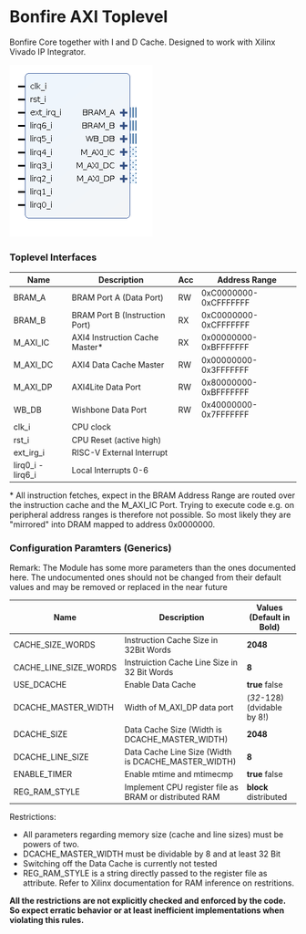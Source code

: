 # Bonfire AXI Toplevel
Bonfire Core together with I and D Cache. Designed to work with Xilinx Vivado IP Integrator.  

![Toplevel](images/Toplevel.png)

### Toplevel Interfaces

Name   | Description                       |Acc | Address Range
------- |----------------------------------|----|-------------------
BRAM_A  | BRAM Port A (Data Port)           |RW  |0xC0000000-0xCFFFFFFF
BRAM_B  | BRAM Port B (Instruction Port)    |RX  |0xC0000000-0xCFFFFFFF
M_AXI_IC| AXI4 Instruction Cache Master*    |RX |0x00000000-0xBFFFFFFF
M_AXI_DC| AXI4 Data Cache Master            |RW |0x00000000-0x3FFFFFFF
M_AXI_DP| AXI4Lite Data Port                |RW |0x80000000-0xBFFFFFFF
WB_DB   | Wishbone Data Port                |RW |0x40000000-0x7FFFFFFF
clk_i   | CPU clock                         |   |
rst_i   | CPU Reset (active high)           |   |
ext_irg_i | RISC-V External Interrupt||
lirq0_i - lirq6_i | Local Interrupts 0-6 ||                           

\* All instruction fetches, expect in the BRAM Address Range are routed over the instruction cache and the M_AXI_IC Port. Trying to execute code e.g. on
peripheral address ranges is therefore not possible.
So most likely  they are "mirrored" into DRAM mapped to address 0x0000000.


### Configuration Paramters (Generics)
Remark: The Module has some more parameters than the ones documented here.
The undocumented ones should not be changed from their default values and may be removed or replaced in the near future

Name | Description | Values (Default in Bold)
-----|-------------|-------------------------
CACHE_SIZE_WORDS| Instruction Cache Size in 32Bit Words|**2048**
CACHE_LINE_SIZE_WORDS|Instruiction Cache Line Size in 32 Bit Words|**8**
USE_DCACHE| Enable Data Cache | **true** false
DCACHE_MASTER_WIDTH| Width of M_AXI_DP data port| (*32*-128) (dvidable by 8!)
DCACHE_SIZE| Data Cache Size (Width is DCACHE_MASTER_WIDTH)| **2048**
DCACHE_LINE_SIZE| Data Cache Line Size (Width is DCACHE_MASTER_WIDTH)| **8**
ENABLE_TIMER| Enable mtime and mtimecmp | **true** false
REG_RAM_STYLE| Implement CPU register file as BRAM or distributed RAM | **block** distributed

Restrictions:
* All parameters regarding memory size (cache and line sizes) must be powers of two.
* DCACHE_MASTER_WIDTH must be dividable by 8 and at least 32 Bit
* Switching off the Data Cache is currently not tested
* REG_RAM_STYLE is a string directly passed to the register file as attribute. Refer to Xilinx documentation for RAM inference on restritions.

**All the restrictions are not  explicitly checked and enforced by the code. So expect erratic behavior or at least inefficient implementations when violating this rules.**
